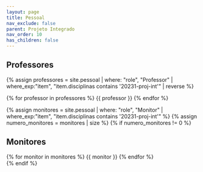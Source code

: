 ```yaml
---
layout: page
title: Pessoal
nav_exclude: false
parent: Projeto Integrado
nav_order: 10
has_children: false
---
```


## Professores

{% assign professores = site.pessoal 
   | where: "role", "Professor"
   | where_exp:"item", "item.disciplinas contains '20231-proj-int'"
   | reverse %}
<div class="role">
{% for professor in professores %}
{{ professor }}
{% endfor %}
</div>


{% assign monitores = site.pessoal
   | where: "role", "Monitor"
   | where_exp:"item", "item.disciplinas contains '20231-proj-int'" %}
{% assign numero_monitores = monitores | size %}
{% if numero_monitores != 0 %}
## Monitores
<div class="role">
  {% for monitor in monitores %}
  {{ monitor }}
  {% endfor %}
</div>
{% endif %}

